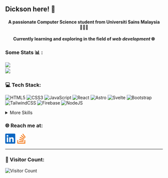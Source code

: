 <h2 align="left">Dickson here! 👋</h2>
<h4 align="center">A passionate Computer Science student from Universiti Sains Malaysia 👨🏻‍💻</h4>

<h4 align="center">Currently learning and exploring in the field of <i>web development</i> 🌐</h4>

<h3 align="left">Some Stats 📊 :</h3>

![](https://github-readme-streak-stats.herokuapp.com/?user=dicksontan2618&theme=dracula&hide_border=true)<br/>
![](https://github-readme-stats.vercel.app/api/top-langs/?username=dicksontan2618&theme=dracula&hide_border=true&include_all_commits=true&count_private=true&layout=compact)

### 💻 Tech Stack:
![HTML5](https://img.shields.io/badge/Web-HTML5-informational?style=flat&logo=html5&color=orange&logoColor=white)
![CSS3](https://img.shields.io/badge/Web-CSS-informational?style=flat&logo=css3&logoColor=white)
![JavaScript](https://img.shields.io/badge/Web-JavaScript-informational?style=flat&logo=javascript&logoColor=white&color=%23F7DF1E)
![React](https://img.shields.io/badge/Web-React-informational?style=flat&logo=react&logoColor=white&color=%2361DAFB)
![Astro](https://img.shields.io/badge/Web-Astro-informational?style=flat&logo=astro&logoColor=white&color=red)
![Svelte](https://img.shields.io/badge/Web-Svelte-informational?style=flat&logo=svelte&logoColor=white&color=orange)
![Bootstrap](https://img.shields.io/badge/Web-Bootstrap-informational?style=flat&logo=bootstrap&logoColor=white&color=indigo)
![TailwindCSS](https://img.shields.io/badge/Web-TailwindCSS-informational?style=flat&logo=tailwind-css&logoColor=white)
![Firebase](https://img.shields.io/badge/Web-Firebase-informational?style=flat&logo=firebase&logoColor=white&color=orange)
![NodeJS](https://img.shields.io/badge/Web-NodeJS-informational?style=flat&logo=node.js&logoColor=white&color=green)

<details>
<summary>More Skills</summary>
<br>
  
![C++](https://img.shields.io/badge/Code-C++-informational?style=flat&logo=c%2B%2B&logoColor=white)
![Java](https://img.shields.io/badge/Code-Java-informational?style=flat&logo=java&color=orange)
![Python](https://img.shields.io/badge/Code-Python-informational?style=flat&logo=python&logoColor=white)

![Cloudflare](https://img.shields.io/badge/Hosting-Cloudflare-informational?style=flat&logo=Cloudflare&logoColor=white&color=orange) 
![Netlify](https://img.shields.io/badge/Hosting-Netlify-informational?style=flat&logo=netlify&logoColor=white&color=green)

![Figma](https://img.shields.io/badge/Design-Figma-informational?style=flat&logo=figma&logoColor=white&color=white)

</details>

### 🌐 Reach me at:
<a href="https://www.linkedin.com/in/dickson-tan-b37474226/" target="_blank"><img height="32" src="https://raw.githubusercontent.com/dicksontan2618/dicksontan2618/master/assets/linkedin-color.svg"></a>
<a href="https://stackoverflow.com/users/16552296/dickson" target="_blank">
  <img src="https://raw.githubusercontent.com/dicksontan2618/dicksontan2618/master/assets/stackoverflow-color.svg" height="32">
</a>

---
### 👥 Visitor Count:
![Visitor Count](https://profile-counter.glitch.me/dicksontan2618/count.svg)
